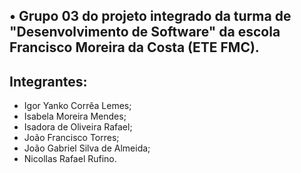 
<!--
**ProjetoIntegradods03/ProjetoIntegradods03** is a ✨ _special_ ✨ repository because its `README.md` (this file) appears on your GitHub profile.

Here are some ideas to get you started:

- 🔭 I’m currently working on ...
- 🌱 I’m currently learning ...
- 👯 I’m looking to collaborate on ...
- 🤔 I’m looking for help with ...
- 💬 Ask me about ...
- 📫 How to reach me: ...
- 😄 Pronouns: ...
- ⚡ Fun fact: ...
-->

## • Grupo 03 do projeto integrado da turma de "Desenvolvimento de Software" da escola Francisco Moreira da Costa (ETE FMC).

## Integrantes:
- Igor Yanko Corrêa Lemes;
- Isabela Moreira Mendes; 
- Isadora de Oliveira Rafael;
- João Francisco Torres;
- João Gabriel Silva de Almeida;
- Nicollas Rafael Rufino. 

